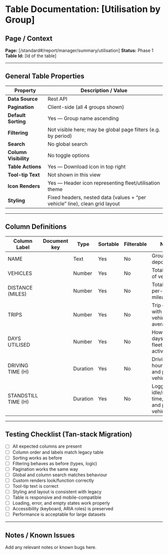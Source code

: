 # Table Documentation: [Utilisation by Group]

## Page / Context
**Page:** [/standard#/report/manager/summary/utilisation]
**Status:** Phase 1
**Table Id:** [Id of the table]

---

## General Table Properties

| Property             | Description / Value |
|----------------------|---------------------|
| **Data Source**      | Rest API |
| **Pagination**       | Client-side (all 4 groups shown) |
| **Default Sorting**  | Yes — Group name ascending |
| **Filtering**        | Not visible here; may be global page filters (e.g. by period) |
| **Search**           | No global search |
| **Column Visibility**| No toggle options |
| **Table Actions**    | Yes — Download icon in top right |
| **Tool-tip Text**    | Not shown in this view |
| **Icon Renders**     | Yes — Header icon representing fleet/utilisation theme |
| **Styling**          | Fixed headers, nested data (values + “per vehicle” line), clean grid layout |

---

## Column Definitions

| Column Label         | Document key        | Type     | Sortable | Filterable | Notes                                                  |
|----------------------|---------------------|----------|----------|------------|--------------------------------------------------------|
| NAME                 |                     | Text     | Yes      | No         | Group or depot name                                   |
| VEHICLES             |                     | Number   | Yes      | No         | Total number of vehicles                              |
| DISTANCE (MILES)     |                     | Number   | Yes      | No         | Total and per-vehicle mileage                         |
| TRIPS                |                     | Number   | Yes      | No         | Trip count, with per-vehicle average                  |
| DAYS UTILISED        |                     | Number   | Yes      | No         | How many days the fleet was active                    |
| DRIVING TIME (H)     |                     | Duration | Yes      | No         | Driving hours total and per vehicle                   |
| STANDSTILL TIME (H)  |                     | Duration | Yes      | No         | Logged idle/standstill time, total and per vehicle    |

---

## Testing Checklist (Tan-stack Migration)

- [ ] All expected columns are present
- [ ] Column order and labels match legacy table
- [ ] Sorting works as before
- [ ] Filtering behaves as before (types, logic)
- [ ] Pagination works the same way
- [ ] Global and column search matches behaviour
- [ ] Custom renders look/function correctly
- [ ] Tool-tip text is correct
- [ ] Styling and layout is consistent with legacy
- [ ] Table is responsive and mobile-compatible
- [ ] Loading, error, and empty states work properly
- [ ] Accessibility (keyboard, ARIA roles) is preserved
- [ ] Performance is acceptable for large datasets

---

## Notes / Known Issues

Add any relevant notes or known bugs here.
